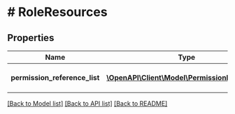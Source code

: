 # # RoleResources

## Properties

Name | Type | Description | Notes
------------ | ------------- | ------------- | -------------
**permission_reference_list** | [**\OpenAPI\Client\Model\PermissionReference[]**](PermissionReference.md) | List of permission references. | [optional]

[[Back to Model list]](../../README.md#models) [[Back to API list]](../../README.md#endpoints) [[Back to README]](../../README.md)
